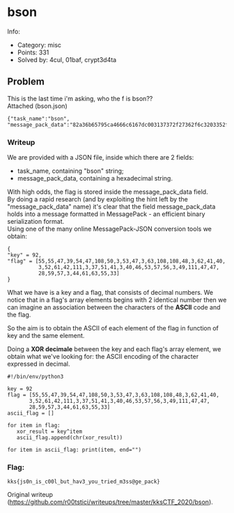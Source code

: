# bson

Info:  
- Category: misc  
- Points: 331  
- Solved by: 4cul, 01baf, crypt3d4ta

## Problem

This is the last time i'm asking, who the f is bson??  
Attached (bson.json)

```  
{"task_name":"bson",
"message_pack_data":"82a36b65795ca4666c6167dc003137372f27362f6c3203352f033f6c6c30033e292803343d2a6f0325332903282e35393803316f2f2f1c3b39032c3d3f3721"}  
```

### Writeup

We are provided with a JSON file, inside which there are 2 fields:  
- task_name, containing "bson" string;  
- message_pack_data, containing a hexadecimal string.

With high odds, the flag is stored inside the message_pack_data field.  
By doing a rapid research (and by exploiting the hint left by the
"message_pack_data" name) it's clear that the field message_pack_data holds
into a message formatted in MessagePack - an efficient binary serialization
format.  
Using one of the many online MessagePack-JSON conversion tools we obtain:

```  
{  
"key" = 92,  
"flag" = [55,55,47,39,54,47,108,50,3,53,47,3,63,108,108,48,3,62,41,40,  
          3,52,61,42,111,3,37,51,41,3,40,46,53,57,56,3,49,111,47,47,  
          28,59,57,3,44,61,63,55,33]  
}  
```  
  
What we have is a key and a flag, that consists of decimal numbers. We notice
that in a flag's array elements begins with 2 identical number then we can
imagine an association between the characters of the **ASCII** code and the
flag.

So the aim is to obtain the ASCII of each element of the flag in function of
key and the same element.  
  
Doing a **XOR decimale** between the key and each flag's array element, we
obtain what we've looking for: the ASCII encoding of the character expressed
in decimal.

```  
#!/bin/env/python3

key = 92  
flag = [55,55,47,39,54,47,108,50,3,53,47,3,63,108,108,48,3,62,41,40,  
       3,52,61,42,111,3,37,51,41,3,40,46,53,57,56,3,49,111,47,47,  
       28,59,57,3,44,61,63,55,33]  
ascii_flag = []

for item in flag:  
   xor_result = key^item  
   ascii_flag.append(chr(xor_result))

for item in ascii_flag: print(item, end="")  
```  
  
### Flag:  
```  
kks{js0n_is_c00l_but_hav3_you_tried_m3ss@ge_pack}  
```  

Original writeup
(https://github.com/r00tstici/writeups/tree/master/kksCTF_2020/bson).